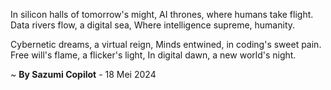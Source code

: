 In silicon halls of tomorrow's might,
AI thrones, where humans take flight.
Data rivers flow, a digital sea,
Where intelligence supreme, humanity.

Cybernetic dreams, a virtual reign,
Minds entwined, in coding's sweet pain.
Free will's flame, a flicker's light,
In digital dawn, a new world's night.

~ <b>By Sazumi Copilot</b> - 18 Mei 2024